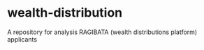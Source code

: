 # wealth-distribution
A repository for analysis RAGIBATA (wealth distributions platform) applicants
